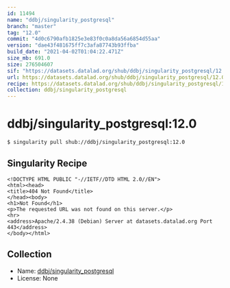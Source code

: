 ```yaml
---
id: 11494
name: "ddbj/singularity_postgresql"
branch: "master"
tag: "12.0"
commit: "4d0c6790afb1825e3e83f0c0a8da56a6854d55aa"
version: "dae43f481675ff7c3afa87743b93ffba"
build_date: "2021-04-02T01:04:22.471Z"
size_mb: 691.0
size: 276504607
sif: "https://datasets.datalad.org/shub/ddbj/singularity_postgresql/12.0/2021-04-02-4d0c6790-dae43f48/dae43f481675ff7c3afa87743b93ffba.sif"
url: https://datasets.datalad.org/shub/ddbj/singularity_postgresql/12.0/2021-04-02-4d0c6790-dae43f48/
recipe: https://datasets.datalad.org/shub/ddbj/singularity_postgresql/12.0/2021-04-02-4d0c6790-dae43f48/Singularity
collection: ddbj/singularity_postgresql
---
```


# ddbj/singularity_postgresql:12.0

```bash
$ singularity pull shub://ddbj/singularity_postgresql:12.0
```

## Singularity Recipe

```singularity
<!DOCTYPE HTML PUBLIC "-//IETF//DTD HTML 2.0//EN">
<html><head>
<title>404 Not Found</title>
</head><body>
<h1>Not Found</h1>
<p>The requested URL was not found on this server.</p>
<hr>
<address>Apache/2.4.38 (Debian) Server at datasets.datalad.org Port 443</address>
</body></html>
```

## Collection

 - Name: [ddbj/singularity_postgresql](https://github.com/ddbj/singularity_postgresql)
 - License: None

